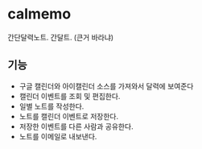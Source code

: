 # calmemo
간단달력노트. 간달트. (큰거 바라냐)

## 기능
- 구글 캘린더와 아이캘린더 소스를 가져와서 달력에 보여준다
- 캘린더 이벤트를 조회 및 편집한다.
- 일별 노트를 작성한다.
- 노트를 캘린더 이벤트로 저장한다.
- 저장한 이벤트를 다른 사람과 공유한다.
- 노트를 이메일로 내보낸다.
